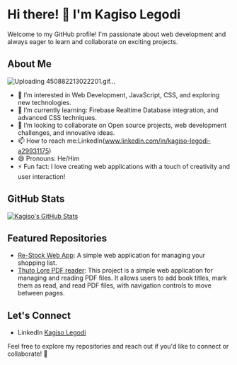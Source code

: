 # Hi there! 👋 I'm Kagiso Legodi

Welcome to my GitHub profile! I'm passionate about web development and always eager to learn and collaborate on exciting projects.

## About Me
![Uploading 450882213022201.gif…]()


- 👀 I’m interested in Web Development, JavaScript, CSS, and exploring new technologies.
- 🌱 I’m currently learning: Firebase Realtime Database integration, and advanced CSS techniques.
- 💞️ I’m looking to collaborate on Open source projects, web development challenges, and innovative ideas.
- 📫 How to reach me:LinkedIn(www.linkedin.com/in/kagiso-legodi-a29931175)
- 😄 Pronouns: He/Him
- ⚡ Fun fact: I love creating web applications with a touch of creativity and user interaction!

## GitHub Stats

[![Kagiso's GitHub Stats](https://github-readme-stats.vercel.app/api?username=KagisoLegodi&show_icons=true&theme=dark)](https://github.com/KagisoLegodi)

## Featured Repositories

- [Re-Stock Web App](https://re-stock.netlify.app/): A simple web application for managing your shopping list.
- [Thuto Lore PDF reader](https://mokwena.netlify.app/): This project is a simple web application for managing and reading PDF files. It allows users to add book titles, mark them as read, and read PDF files, with navigation controls to move between pages.

## Let's Connect

- LinkedIn [Kagiso Legodi](www.linkedin.com/in/kagiso-legodi-a29931175)

Feel free to explore my repositories and reach out if you'd like to connect or collaborate! 🚀
```

